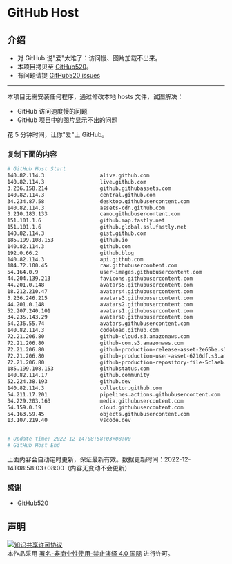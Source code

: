 # GitHub Host
## 介绍
- 对 GitHub 说"爱"太难了：访问慢、图片加载不出来。
- 本项目拷贝至 [GitHub520](https://github.com/521xueweihan/GitHub520)。
- 有问题请提 [GitHub520 issues](https://github.com/521xueweihan/GitHub520/issues/new)

---

本项目无需安装任何程序，通过修改本地 hosts 文件，试图解决：
- GitHub 访问速度慢的问题
- GitHub 项目中的图片显示不出的问题

花 5 分钟时间，让你"爱"上 GitHub。

### 复制下面的内容
```bash
# GitHub Host Start
140.82.114.3                  alive.github.com
140.82.114.3                  live.github.com
3.236.158.214                 github.githubassets.com
140.82.114.3                  central.github.com
34.234.87.58                  desktop.githubusercontent.com
140.82.114.3                  assets-cdn.github.com
3.210.183.133                 camo.githubusercontent.com
151.101.1.6                   github.map.fastly.net
151.101.1.6                   github.global.ssl.fastly.net
140.82.114.3                  gist.github.com
185.199.108.153               github.io
140.82.114.3                  github.com
192.0.66.2                    github.blog
140.82.114.3                  api.github.com
184.72.100.45                 raw.githubusercontent.com
54.164.0.9                    user-images.githubusercontent.com
44.204.139.213                favicons.githubusercontent.com
44.201.0.148                  avatars5.githubusercontent.com
18.212.210.47                 avatars4.githubusercontent.com
3.236.246.215                 avatars3.githubusercontent.com
44.201.0.148                  avatars2.githubusercontent.com
52.207.240.101                avatars1.githubusercontent.com
34.235.143.29                 avatars0.githubusercontent.com
54.236.55.74                  avatars.githubusercontent.com
140.82.114.3                  codeload.github.com
72.21.206.80                  github-cloud.s3.amazonaws.com
72.21.206.80                  github-com.s3.amazonaws.com
72.21.206.80                  github-production-release-asset-2e65be.s3.amazonaws.com
72.21.206.80                  github-production-user-asset-6210df.s3.amazonaws.com
72.21.206.80                  github-production-repository-file-5c1aeb.s3.amazonaws.com
185.199.108.153               githubstatus.com
140.82.114.17                 github.community
52.224.38.193                 github.dev
140.82.114.3                  collector.github.com
54.211.17.201                 pipelines.actions.githubusercontent.com
34.229.203.163                media.githubusercontent.com
54.159.0.19                   cloud.githubusercontent.com
54.163.59.45                  objects.githubusercontent.com
13.107.219.40                 vscode.dev


# Update time: 2022-12-14T08:58:03+08:00
# GitHub Host End

```
上面内容会自动定时更新，保证最新有效。数据更新时间：2022-12-14T08:58:03+08:00（内容无变动不会更新）

### 感谢

- [GitHub520](https://github.com/521xueweihan/GitHub520)

## 声明
<a rel="license" href="https://creativecommons.org/licenses/by-nc-nd/4.0/deed.zh"><img alt="知识共享许可协议" style="border-width: 0" src="https://licensebuttons.net/l/by-nc-nd/4.0/88x31.png"></a><br>本作品采用 <a rel="license" href="https://creativecommons.org/licenses/by-nc-nd/4.0/deed.zh">署名-非商业性使用-禁止演绎 4.0 国际</a> 进行许可。